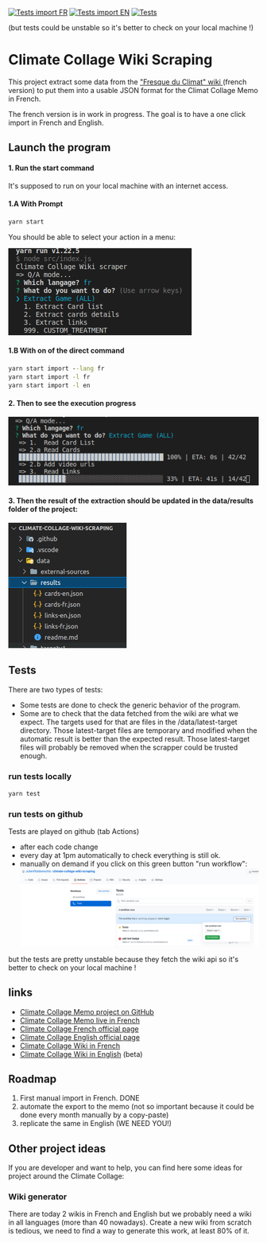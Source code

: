 [![Tests import FR](https://github.com/JulienRobberechts/climate-collage-wiki-scraping/actions/workflows/import-test-fr.yml/badge.svg)](https://github.com/JulienRobberechts/climate-collage-wiki-scraping/actions/workflows/import-test-fr.yml) [![Tests import EN](https://github.com/JulienRobberechts/climate-collage-wiki-scraping/actions/workflows/import-test-en.yml/badge.svg)](https://github.com/JulienRobberechts/climate-collage-wiki-scraping/actions/workflows/import-test-en.yml) [![Tests](https://github.com/JulienRobberechts/climate-collage-wiki-scraping/actions/workflows/test.yml/badge.svg)](https://github.com/JulienRobberechts/climate-collage-wiki-scraping/actions/workflows/test.yml)

(but tests could be unstable so it's better to check on your local machine !)

# Climate Collage Wiki Scraping

This project extract some data from the ["Fresque du Climat" wiki ](https://fresqueduclimat.org/wiki/index.php?title=Jeu_adulte) (french version) to put them into a usable JSON format for the Climat Collage Memo in French.

The french version is in work in progress. The goal is to have a one click import in French and English.

## Launch the program

#### 1. Run the start command

It's supposed to run on your local machine with an internet access.

#### 1.A With Prompt
```cmd
yarn start
```

You should be able to select your action in a menu:

![prompt](./doc/assets/screenshot-1-prompt.png)

#### 1.B With on of the direct command

```cmd
yarn start import --lang fr
yarn start import -l fr
yarn start import -l en
```
#### 2. Then to see the execution progress

![progress-bar](./doc/assets/screenshot-2-progress-bar.png)

#### 3. Then the result of the extraction should be updated in the data/results folder of the project:

![data-files](./doc/assets/screenshot-3-data-files.png)

## Tests

There are two types of tests:

- Some tests are done to check the generic behavior of the program.
- Some are to check that the data fetched from the wiki are what we expect. The targets used for that are files in the /data/latest-target directory. Those latest-target files are temporary and modified when the automatic result is better than the expected result. Those latest-target files will probably be removed when the scrapper could be trusted enough.

### run tests locally

```cmd
yarn test
```

### run tests on github

Tests are played on github (tab Actions)
- after each code change
- every day at 1pm automatically to check everything is still ok.
- manually on demand if you click on this green button "run workflow":
  ![run tests manually on github](./doc/assets/screenshot-4-run-tests-github.png)

but the tests are pretty unstable because they fetch the wiki api so it's better to check on your local machine !

## links

- [Climate Collage Memo project on GitHub](https://github.com/JulienRobberechts/memo-fresque-du-climat)
- [Climate Collage Memo live in French](https://memo-fresque-du-climat.onrender.com)
- [Climate Collage French official page](https://fresqueduclimat.org/)
- [Climate Collage English official page](https://climatecollage.org/)
- [Climate Collage Wiki in French](https://fresqueduclimat.org/wiki)
- [Climate Collage Wiki in English](https://fresqueduclimat.org/wiki/en) (beta)

## Roadmap

1. First manual import in French. DONE
2. automate the export to the memo (not so important because it could be done every month manually by a copy-paste)
3. replicate the same in English (WE NEED YOU!)

## Other project ideas

If you are developer and want to help, you can find here some ideas for project around the Climate Collage:

### Wiki generator

There are today 2 wikis in French and English but we probably need a wiki in all languages (more than 40 nowadays).
Create a new wiki from scratch is tedious, we need to find a way to generate this work, at least 80% of it.
